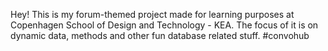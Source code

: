 Hey!
This is my forum-themed project made for learning purposes at Copenhagen School of Design and Technology - KEA. 
The focus of it is on dynamic data, methods and other fun database related stuff. 
#convohub
